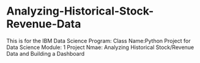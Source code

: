 # Analyzing-Historical-Stock-Revenue-Data
This is for the IBM Data Science Program: 
     Class Name:Python Project for Data Science
     Module: 1
     Project Nmae: Analyzing Historical Stock/Revenue Data and Building a Dashboard
